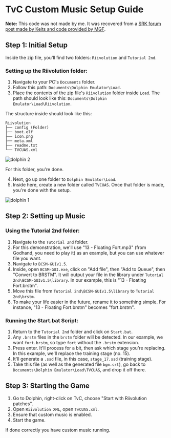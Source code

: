 # TvC Custom Music Setup Guide

**Note:** This code was not made by me. It was recovered from a [SRK forum post made by Keits and code provided by MGF](https://archive.supercombo.gg/t/id-like-to-replace-the-music-on-the-tvc-disc-anyone-want-to-help-figure-this-out/91217/116?page=5).

## Step 1: Initial Setup

Inside the zip file, you'll find two folders: `Riivolution` and `Tutorial 2nd`.

### Setting up the Riivolution folder:

1. Navigate to your PC's `Documents` folder.
2. Follow this path: `Documents\Dolphin Emulator\Load`.
3. Place the contents of the zip file's `Riivolution` folder inside `Load`. The path should look like this: `Documents\Dolphin Emulator\Load\Riivolution`.

The structure inside should look like this:

```
Riivolution
├── config (Folder)
├── boot.elf
├── icon.png
├── meta.xml
├── readme.txt
└── TVCUAS.xml
```
![dolphin 2](https://github.com/cce2955/TvCDolphinRiivolution/assets/44739551/e5e2ea7d-e532-463a-8799-ec422222b5f4)


For this folder, you're done.

4. Next, go up one folder to `Dolphin Emulator\Load`.
5. Inside here, create a new folder called `TVCUAS`. Once that folder is made, you're done with the setup.

![dolphin 1](https://github.com/cce2955/TvCDolphinRiivolution/assets/44739551/bd45d2a9-46b1-41e2-9958-d36d650a756d)


## Step 2: Setting up Music

### Using the Tutorial 2nd folder:

1. Navigate to the `Tutorial 2nd` folder.
2. For this demonstration, we'll use "13 - Floating Fort.mp3" (from Godhand, you need to play it) as an example, but you can use whatever file you want.
3. Navigate to `BCSM-GUIv1.5`.
4. Inside, open `BCSM-GUI.exe`, click on "Add file", then "Add to Queue", then "Convert to BRSTM". It will output your file in the library under `Tutorial 2nd\BCSM-GUIv1.5\library`. In our example, this is "13 - Floating Fort.brstm".
5. Move this file from `Tutorial 2nd\BCSM-GUIv1.5\library` to `Tutorial 2nd\brstm`. 
6. To make your life easier in the future, rename it to something simple. For instance, "13 - Floating Fort.brstm" becomes "fort.brstm".

### Running the Start.bat Script:

1. Return to the `Tutorial 2nd` folder and click on `Start.bat`.
2. Any `.brstm` files in the `brstm` folder will be detected. In our example, we want `fort.brstm`, so type `fort` without the `.brstm` extension. 
3. Press enter. It'll process for a bit, then ask which stage you're replacing. In this example, we'll replace the training stage (no. 15). 
4. It'll generate a `.ssd` file, in this case, `stage_17.ssd` (training stage).
5. Take this file (as well as the generated file `bgm.srt`), go back to `Documents\Dolphin Emulator\Load\TVCUAS`, and drop it off there.

## Step 3: Starting the Game

1. Go to Dolphin, right-click on TvC, choose "Start with Riivolution patches".
2. Open `Riivolution XML`, open `TvCUAS.xml`.
3. Ensure that custom music is enabled.
4. Start the game.

If done correctly you have custom music running.
